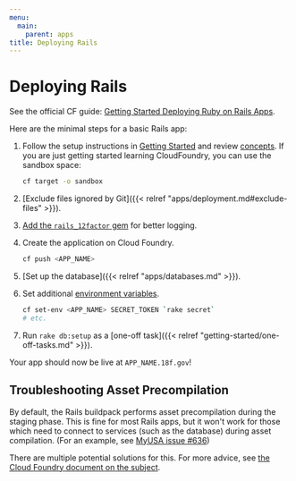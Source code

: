 ```yaml
---
menu:
  main:
    parent: apps
title: Deploying Rails
---
```


# Deploying Rails
See the official CF guide: [Getting Started Deploying Ruby on Rails Apps](http://docs.cloudfoundry.org/buildpacks/ruby/gsg-ror.html).

Here are the minimal steps for a basic Rails app:

1. Follow the setup instructions in [Getting Started](/getting-started/setup/) and review [concepts](/getting-started/concepts/).  If you are just getting started learning CloudFoundry, you can use the sandbox space:

    ```bash
    cf target -o sandbox
    ```

1. [Exclude files ignored by Git]({{< relref "apps/deployment.md#exclude-files" >}}).
1. [Add the `rails_12factor` gem](https://github.com/heroku/rails_12factor#install) for better logging.
1. Create the application on Cloud Foundry.

    ```bash
    cf push <APP_NAME>
    ```

1. [Set up the database]({{< relref "apps/databases.md" >}}).
1. Set additional [environment variables](http://docs.run.pivotal.io/devguide/deploy-apps/environment-variable.html).

    ```bash
    cf set-env <APP_NAME> SECRET_TOKEN `rake secret`
    # etc.
    ```

1. Run `rake db:setup` as a [one-off task]({{< relref "getting-started/one-off-tasks.md" >}}).

Your app should now be live at `APP_NAME.18f.gov`!

## Troubleshooting Asset Precompilation

By default, the Rails buildpack performs asset precompilation during the staging phase. This is fine for
most Rails apps, but it won't work for those which need to connect to services (such as the database)
during asset compilation. (For an example, see [MyUSA issue #636](https://github.com/18F/myusa/issues/636))

There are multiple potential solutions for this. For more advice, see
[the Cloud Foundry document on the subject](https://docs.cloudfoundry.org/buildpacks/ruby/ruby-tips.html#precompile).
